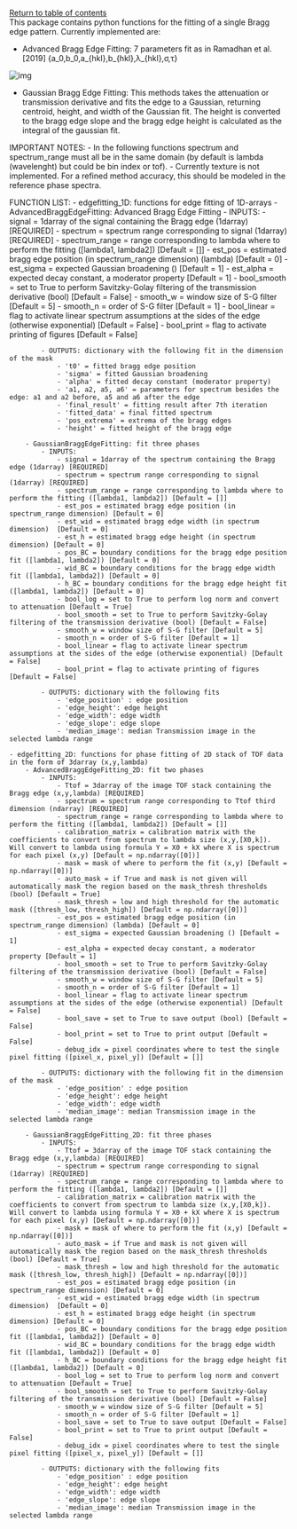 [Return to table of contents](index.md)<br/>
This package contains python functions for the fitting of a single Bragg edge pattern.
Currently implemented are:

- Advanced Bragg Edge Fitting: 7 parameters fit as in Ramadhan et al. [2019] {a_0,b_0,a_{hkl},b_{hkl},λ_{hkl},σ,τ}

![img](https://latex.codecogs.com/svg.latex?T(\lambda)=\exp{[-a_0+b_0\lambda]}\times(\exp{[-(a_{hkl}+b_{hkl}\lambda)]+\{1-\exp{[-(a_{hkl}+b_{hkl}\lambda)]\})\times\frac{1}{2}[\mathrm{erfc}(-\frac{\lambda-\lambda_{hkl}}{2^{1/2}\sigma})-\exp{(-\frac{\lambda-\lambda_{hkl}}{\tau}+\frac{\sigma^2}{2\tau^2})}\times\mathrm{erfc}(-\frac{\lambda-\lambda_{hkl}}{2^{1/2}\sigma}+\frac{\sigma}{\tau})])

- Gaussian Bragg Edge Fitting: This methods takes the attenuation or transmission derivative and fits the edge to a Gaussian, returning centroid, height, and width of the Gaussian fit. The height is converted to the bragg edge slope and the bragg edge height is calculated as the integral of the gaussian fit.

IMPORTANT NOTES:
    - In the following functions spectrum and spectrum_range must all be in the same domain (by default is lambda (wavelenght) but could be bin index or tof).
    - Currently texture is not implemented. For a refined method accuracy, this should be modeled in the reference phase spectra.

FUNCTION LIST:
    - edgefitting_1D: functions for edge fitting of 1D-arrays
        - AdvancedBraggEdgeFitting: Advanced Bragg Edge Fitting
            - INPUTS:
                - signal = 1darray of the signal containing the Bragg edge (1darray) [REQUIRED]
                - spectrum = spectrum range corresponding to signal (1darray) [REQUIRED]
                - spectrum_range = range corresponding to lambda where to perform the fitting ([lambda1, lambda2]) [Default = []]
                - est_pos = estimated bragg edge position (in spectrum_range dimension) (lambda) [Default = 0]
                - est_sigma = expected Gaussian broadening () [Default = 1]
                - est_alpha = expected decay constant, a moderator property [Default = 1]
                - bool_smooth = set to True to perform Savitzky-Golay filtering of the transmission derivative (bool) [Default = False]
                - smooth_w = window size of S-G filter [Default = 5]
                - smooth_n = order of S-G filter [Default = 1]
                - bool_linear = flag to activate linear spectrum assumptions at the sides of the edge (otherwise exponential) [Default = False]
                - bool_print = flag to activate printing of figures [Default = False]

            - OUTPUTS: dictionary with the following fit in the dimension of the mask
                - 't0' = fitted bragg edge position
                - 'sigma' = fitted Gaussian broadening
                - 'alpha' = fitted decay constant (moderator property)
                - 'a1, a2, a5, a6' = parameters for spectrum besides the edge: a1 and a2 before, a5 and a6 after the edge
                - 'final_result' = fitting result after 7th iteration
                - 'fitted_data' = final fitted spectrum 
                - 'pos_extrema' = extrema of the bragg edges
                - 'height' = fitted height of the bragg edge

        - GaussianBraggEdgeFitting: fit three phases
            - INPUTS:
                - signal = 1darray of the spectrum containing the Bragg edge (1darray) [REQUIRED]
                - spectrum = spectrum range corresponding to signal (1darray) [REQUIRED]
                - spectrum_range = range corresponding to lambda where to perform the fitting ([lambda1, lambda2]) [Default = []]
                - est_pos = estimated bragg edge position (in spectrum_range dimension) [Default = 0]
                - est_wid = estimated bragg edge width (in spectrum dimension)  [Default = 0]
                - est_h = estimated bragg edge height (in spectrum dimension) [Default = 0]
                - pos_BC = boundary conditions for the bragg edge position fit ([lambda1, lambda2]) [Default = 0]
                - wid_BC = boundary conditions for the bragg edge width fit ([lambda1, lambda2]) [Default = 0]
                - h_BC = boundary conditions for the bragg edge height fit ([lambda1, lambda2]) [Default = 0]
                - bool_log = set to True to perform log norm and convert to attenuation [Default = True]
                - bool_smooth = set to True to perform Savitzky-Golay filtering of the transmission derivative (bool) [Default = False]
                - smooth_w = window size of S-G filter [Default = 5]
                - smooth_n = order of S-G filter [Default = 1]
                - bool_linear = flag to activate linear spectrum assumptions at the sides of the edge (otherwise exponential) [Default = False]
                - bool_print = flag to activate printing of figures [Default = False]

            - OUTPUTS: dictionary with the following fits
                - 'edge_position' : edge position 
                - 'edge_height': edge height 
                - 'edge_width': edge width  
                - 'edge_slope': edge slope 
                - 'median_image': median Transmission image in the selected lambda range

    - edgefitting_2D: functions for phase fitting of 2D stack of TOF data in the form of 3darray (x,y,lambda)
        - AdvancedBraggEdgeFitting_2D: fit two phases
            - INPUTS:
                - Ttof = 3darray of the image TOF stack containing the Bragg edge (x,y,lambda) [REQUIRED]
                - spectrum = spectrum range corresponding to Ttof third dimension (ndarray) [REQUIRED]
                - spectrum_range = range corresponding to lambda where to perform the fitting ([lambda1, lambda2]) [Default = []]
                - calibration_matrix = calibration matrix with the coefficients to convert from spectrum to lambda size (x,y,[X0,k]). Will convert to lambda using formula Y = X0 + kX where X is spectrum for each pixel (x,y) [Default = np.ndarray([0])]
                - mask = mask of where to perform the fit (x,y) [Default = np.ndarray([0])]
                - auto_mask = if True and mask is not given will automatically mask the region based on the mask_thresh thresholds (bool) [Default = True]
                - mask_thresh = low and high threshold for the automatic mask ([thresh_low, thresh_high]) [Default = np.ndarray([0])]
                - est_pos = estimated bragg edge position (in spectrum_range dimension) (lambda) [Default = 0]
                - est_sigma = expected Gaussian broadening () [Default = 1]
                - est_alpha = expected decay constant, a moderator property [Default = 1]
                - bool_smooth = set to True to perform Savitzky-Golay filtering of the transmission derivative (bool) [Default = False]
                - smooth_w = window size of S-G filter [Default = 5]
                - smooth_n = order of S-G filter [Default = 1]
                - bool_linear = flag to activate linear spectrum assumptions at the sides of the edge (otherwise exponential) [Default = False]
                - bool_save = set to True to save output (bool) [Default = False]
                - bool_print = set to True to print output [Default = False]
                - debug_idx = pixel coordinates where to test the single pixel fitting ([pixel_x, pixel_y]) [Default = []]

            - OUTPUTS: dictionary with the following fit in the dimension of the mask
                - 'edge_position' : edge position 
                - 'edge_height': edge height 
                - 'edge_width': edge width  
                - 'median_image': median Transmission image in the selected lambda range

        - GaussianBraggEdgeFitting_2D: fit three phases
            - INPUTS:
                - Ttof = 3darray of the image TOF stack containing the Bragg edge (x,y,lambda) [REQUIRED]
                - spectrum = spectrum range corresponding to signal (1darray) [REQUIRED]
                - spectrum_range = range corresponding to lambda where to perform the fitting ([lambda1, lambda2]) [Default = []]
                - calibration_matrix = calibration matrix with the coefficients to convert from spectrum to lambda size (x,y,[X0,k]). Will convert to lambda using formula Y = X0 + kX where X is spectrum for each pixel (x,y) [Default = np.ndarray([0])]
                - mask = mask of where to perform the fit (x,y) [Default = np.ndarray([0])]
                - auto_mask = if True and mask is not given will automatically mask the region based on the mask_thresh thresholds (bool) [Default = True]
                - mask_thresh = low and high threshold for the automatic mask ([thresh_low, thresh_high]) [Default = np.ndarray([0])]
                - est_pos = estimated bragg edge position (in spectrum_range dimension) [Default = 0]
                - est_wid = estimated bragg edge width (in spectrum dimension)  [Default = 0]
                - est_h = estimated bragg edge height (in spectrum dimension) [Default = 0]
                - pos_BC = boundary conditions for the bragg edge position fit ([lambda1, lambda2]) [Default = 0]
                - wid_BC = boundary conditions for the bragg edge width fit ([lambda1, lambda2]) [Default = 0]
                - h_BC = boundary conditions for the bragg edge height fit ([lambda1, lambda2]) [Default = 0]
                - bool_log = set to True to perform log norm and convert to attenuation [Default = True]
                - bool_smooth = set to True to perform Savitzky-Golay filtering of the transmission derivative (bool) [Default = False]
                - smooth_w = window size of S-G filter [Default = 5]
                - smooth_n = order of S-G filter [Default = 1]
                - bool_save = set to True to save output [Default = False]
                - bool_print = set to True to print output [Default = False]
                - debug_idx = pixel coordinates where to test the single pixel fitting ([pixel_x, pixel_y]) [Default = []]

            - OUTPUTS: dictionary with the following fits
                - 'edge_position' : edge position 
                - 'edge_height': edge height 
                - 'edge_width': edge width  
                - 'edge_slope': edge slope 
                - 'median_image': median Transmission image in the selected lambda range